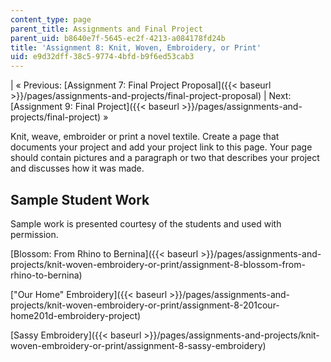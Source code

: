 ```yaml
---
content_type: page
parent_title: Assignments and Final Project
parent_uid: b8640e7f-5645-ec2f-4213-a084178fd24b
title: 'Assignment 8: Knit, Woven, Embroidery, or Print'
uid: e9d32dff-38c5-9774-4bfd-b9f6ed53cab3
---
```


| « Previous: [Assignment 7: Final Project Proposal]({{< baseurl >}}/pages/assignments-and-projects/final-project-proposal) | Next: [Assignment 9: Final Project]({{< baseurl >}}/pages/assignments-and-projects/final-project) » 

Knit, weave, embroider or print a novel textile. Create a page that documents your project and add your project link to this page. Your page should contain pictures and a paragraph or two that describes your project and discusses how it was made.

Sample Student Work
-------------------

Sample work is presented courtesy of the students and used with permission.

[Blossom: From Rhino to Bernina]({{< baseurl >}}/pages/assignments-and-projects/knit-woven-embroidery-or-print/assignment-8-blossom-from-rhino-to-bernina)

["Our Home" Embroidery]({{< baseurl >}}/pages/assignments-and-projects/knit-woven-embroidery-or-print/assignment-8-201cour-home201d-embroidery-project)

[Sassy Embroidery]({{< baseurl >}}/pages/assignments-and-projects/knit-woven-embroidery-or-print/assignment-8-sassy-embroidery)